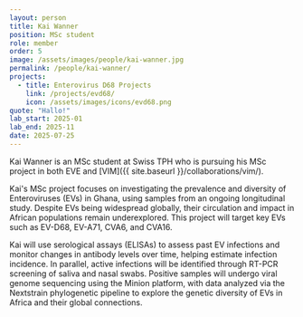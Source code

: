 ```yaml
---
layout: person
title: Kai Wanner
position: MSc student
role: member
order: 5
image: /assets/images/people/kai-wanner.jpg
permalink: /people/kai-wanner/
projects:
  - title: Enterovirus D68 Projects
    link: /projects/evd68/
    icon: /assets/images/icons/evd68.png
quote: "Hallo!"
lab_start: 2025-01
lab_end: 2025-11
date: 2025-07-25
---
```


Kai Wanner is an MSc student at Swiss TPH who is pursuing his MSc project in both EVE and [VIM]({{ site.baseurl }}/collaborations/vim/). 

Kai's MSc project focuses on investigating the prevalence and diversity of Enteroviruses (EVs) in Ghana, using samples from an ongoing longitudinal study. Despite EVs being widespread globally, their circulation and impact in African populations remain underexplored. This project will target key EVs such as EV-D68, EV-A71, CVA6, and CVA16.

Kai will use serological assays (ELISAs) to assess past EV infections and monitor changes in antibody levels over time, helping estimate infection incidence. In parallel, active infections will be identified through RT-PCR screening of saliva and nasal swabs. Positive samples will undergo viral genome sequencing using the Minion platform, with data analyzed via the Nextstrain phylogenetic pipeline to explore the genetic diversity of EVs in Africa and their global connections.
